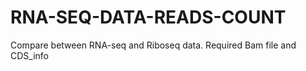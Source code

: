 # RNA-SEQ-DATA-READS-COUNT

Compare between RNA-seq and Riboseq data. Required Bam file and CDS_info
